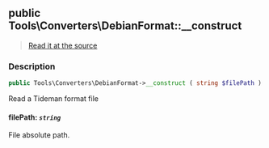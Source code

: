 ## public Tools\Converters\DebianFormat::__construct

> [Read it at the source](https://github.com/julien-boudry/Condorcet/blob/master/src/Tools/Converters/DebianFormat.php#L30)

### Description    

```php
public Tools\Converters\DebianFormat->__construct ( string $filePath )
```

Read a Tideman format file
    

#### **filePath:** *`string`*   
File absolute path.    
